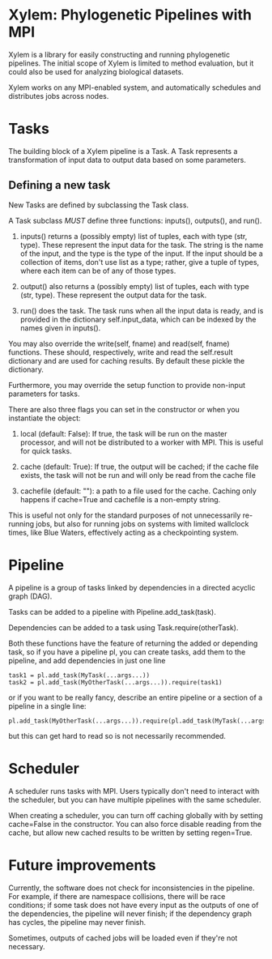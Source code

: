 # Xylem: Phylogenetic Pipelines with MPI

Xylem is a library for easily constructing and running phylogenetic
pipelines. The initial scope of Xylem is limited to method evaluation,
but it could also be used for analyzing biological datasets.

Xylem works on any MPI-enabled system, and automatically schedules and
distributes jobs across nodes.

# Tasks

The building block of a Xylem pipeline is a Task. A Task represents
a transformation of input data to output data based on some
parameters.


## Defining a new task

New Tasks are defined by subclassing the Task class.

A Task subclass *MUST* define three functions: inputs(), outputs(),
and run().

1. inputs() returns a (possibly empty) list of tuples, each with type
(str, type). These represent the input data for the task. The string
is the name of the input, and the type is the type of the input. If
the input should be a collection of items, don't use list as a type;
rather, give a tuple of types, where each item can be of any of those
types. 

2. output() also returns a (possibly empty) list of tuples, each with
type (str, type). These represent the output data for the task.

3. run() does the task. The task runs when all the input data is ready,
and is provided in the dictionary self.input_data, which can be
indexed by the names given in inputs().

You may also override the write(self, fname) and read(self, fname)
functions. These should, respectively, write and read the self.result
dictionary and are used for caching results. By default these pickle
the dictionary.

Furthermore, you may override the setup function to provide non-input
parameters for tasks.

There are also three flags you can set in the constructor or when you
instantiate the object:

1. local (default: False): If true, the task will be run on the master
processor, and will not be distributed to a worker with MPI. This is
useful for quick tasks.

2. cache (default: True): If true, the output will be cached; if the
cache file exists, the task will not be run and will only be read from
the cache file

3. cachefile (default: ""): a path to a file used for the
cache. Caching only happens if cache=True and cachefile is a non-empty
string.

This is useful not only for the standard purposes of not unnecessarily
re-running jobs, but also for running jobs on systems with limited
wallclock times, like Blue Waters, effectively acting as a
checkpointing system.

# Pipeline

A pipeline is a group of tasks linked by dependencies in a directed
acyclic graph (DAG).

Tasks can be added to a pipeline with Pipeline.add_task(task).

Dependencies can be added to a task using Task.require(otherTask).

Both these functions have the feature of returning the added or
depending task, so if you have a pipeline pl, you can create tasks,
add them to the pipeline, and add dependencies in just one line

	task1 = pl.add_task(MyTask(...args...))
	task2 = pl.add_task(MyOtherTask(...args...)).require(task1)

or if you want to be really fancy, describe an entire pipeline or a
section of a pipeline in a single line:

	pl.add_task(MyOtherTask(...args...)).require(pl.add_task(MyTask(...args...)))

but this can get hard to read so is not necessarily recommended.

# Scheduler

A scheduler runs tasks with MPI. Users typically don't need to
interact with the scheduler, but you can have multiple pipelines with
the same scheduler.

When creating a scheduler, you can turn off caching globally with by
setting cache=False in the constructor. You can also force disable
reading from the cache, but allow new cached results to be written by
setting regen=True.

# Future improvements

Currently, the software does not check for inconsistencies in the
pipeline. For example, if there are namespace collisions, there will
be race conditions; if some task does not have every input as the
outputs of one of the dependencies, the pipeline will never finish; if
the dependency graph has cycles, the pipeline may never finish.

Sometimes, outputs of cached jobs will be loaded even if they're not
necessary. 